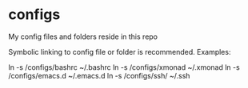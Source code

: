# configs
My config files and folders reside in this repo

Symbolic linking to config file or folder is recommended. Examples:

ln -s /configs/bashrc ~/.bashrc
ln -s /configs/xmonad ~/.xmonad
ln -s /configs/emacs.d ~/.emacs.d
ln -s /configs/ssh/ ~/.ssh
